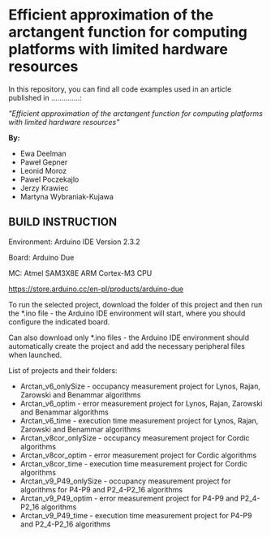 # Efficient approximation of the arctangent function for computing platforms with limited hardware resources

In this repository, you can find all code examples used in an article published in ..............:

*"Efficient approximation of the arctangent function for computing platforms with limited hardware resources"*

**By:**

 - Ewa Deelman
 - Paweł Gepner
 - Leonid Moroz
 - Pawel Poczekajlo
 - Jerzy Krawiec
 - Martyna Wybraniak-Kujawa

## BUILD INSTRUCTION

Environment: Arduino IDE   Version 2.3.2

Board: Arduino Due

MC: Atmel SAM3X8E ARM Cortex-M3 CPU

https://store.arduino.cc/en-pl/products/arduino-due

To run the selected project, download the folder of this project and then run the *.ino file - the Arduino IDE environment will start, where you should configure the indicated board. 

Can also download only *.ino files - the Arduino IDE environment should automatically create the project and add the necessary peripheral files when launched.

List of projects and their folders:
 - Arctan_v6_onlySize		- occupancy measurement project for Lynos, Rajan, Zarowski and Benammar algorithms
 - Arctan_v6_optim		- error measurement project for Lynos, Rajan, Zarowski and Benammar algorithms
 - Arctan_v6_time		- execution time measurement project for Lynos, Rajan, Zarowski and Benammar algorithms
 - Arctan_v8cor_onlySize		- occupancy measurement project for Cordic algorithms
 - Arctan_v8cor_optim		- error measurement project for Cordic algorithms
 - Arctan_v8cor_time		- execution time measurement project for Cordic algorithms
 - Arctan_v9_P49_onlySize	- occupancy measurement project for algorithms for P4-P9 and P2_4-P2_16 algorithms
 - Arctan_v9_P49_optim		- error measurement project for P4-P9 and P2_4-P2_16 algorithms
 - Arctan_v9_P49_time		- execution time measurement project for P4-P9 and P2_4-P2_16 algorithms

